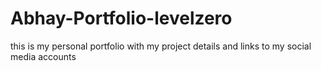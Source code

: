 # Abhay-Portfolio-levelzero
 this is my personal portfolio with my project details and links to my social media accounts
